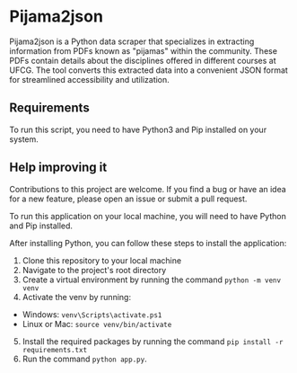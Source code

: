 # Pijama2json

Pijama2json is a Python data scraper that specializes in extracting information from PDFs known as "pijamas" within the community. These PDFs contain details about the disciplines offered in different courses at UFCG. The tool converts this extracted data into a convenient JSON format for streamlined accessibility and utilization.

## Requirements

To run this script, you need to have Python3 and Pip installed on your system.

## Help improving it

Contributions to this project are welcome. If you find a bug or have an idea for a new feature, please open an issue or submit a pull request.

To run this application on your local machine, you will need to have Python and Pip installed.

After installing Python, you can follow these steps to install the application:

1. Clone this repository to your local machine
2. Navigate to the project's root directory
3. Create a virtual environment by running the command ```python -m venv venv```
4. Activate the venv by running:
- Windows: ```venv\Scripts\activate.ps1```
- Linux or Mac: ```source venv/bin/activate```
5. Install the required packages by running the command ```pip install -r requirements.txt```
6. Run the command ```python app.py```.
